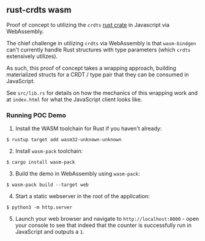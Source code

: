 ## rust-crdts wasm

Proof of concept to utilizing the `crdts` [rust crate](https://github.com/rust-crdt/rust-crdt) in Javascript via WebAssembly.

The chief challenge in utilizing `crdts` via WebAssembly is that `wasm-bindgen` can't currently handle Rust structures with type parameters (which `crdts` extensively utilizes).

As such, this proof of concept takes a wrapping approach, building materialized structs for a CRDT / type pair that they can be consumed in JavaScript.

See `src/lib.rs` for details on how the mechanics of this wrapping work and at `index.html` for what the JavaScript client looks like.

### Running POC Demo

1. Install the WASM toolchain for Rust if you haven't already:

```
$ rustup target add wasm32-unknown-unknown
```

2. Install `wasm-pack` toolchain:

```
$ cargo install wasm-pack
```

3. Build the demo in WebAssembly using `wasm-pack`:

```
$ wasm-pack build --target web
```

4. Start a static webserver in the root of the application:

```
$ python3 -m http.server
```

5. Launch your web browser and navigate to `http://localhost:8000` - open your console to see that indeed that the counter is successfully run in JavaScript and outputs a `1`.
